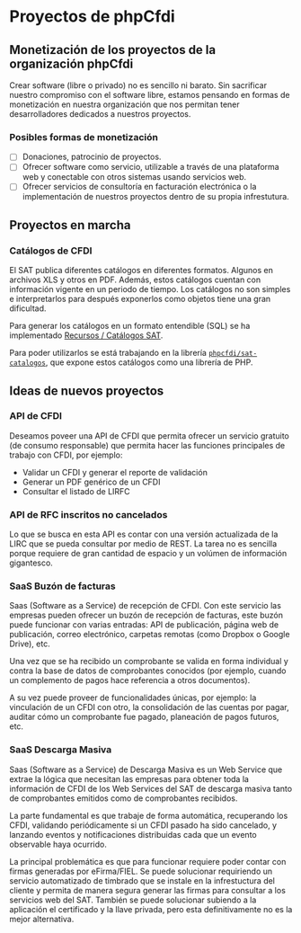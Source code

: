 # Proyectos de phpCfdi

## Monetización de los proyectos de la organización phpCfdi

Crear software (libre o privado) no es sencillo ni barato. Sin sacrificar nuestro compromiso
con el software libre, estamos pensando en formas de monetización en nuestra organización que
nos permitan tener desarrolladores dedicados a nuestros proyectos.

### Posibles formas de monetización

- [ ] Donaciones, patrocinio de proyectos.
- [ ] Ofrecer software como servicio, utilizable a través de una plataforma web y conectable con
  otros sistemas usando servicios web.
- [ ] Ofrecer servicios de consultoría en facturación electrónica o la implementación de nuestros
  proyectos dentro de su propia infrestutura.

## Proyectos en marcha

### Catálogos de CFDI

El SAT publica diferentes catálogos en diferentes formatos. Algunos en archivos XLS y otros en PDF.
Además, estos catálogos cuentan con información vigente en un periodo de tiempo.
Los catálogos no son simples e interpretarlos para después exponerlos como objetos
tiene una gran dificultad.

Para generar los catálogos en un formato entendible (SQL) se ha implementado [Recursos / Catálogos SAT](../recursos/sat-catalogs.md).

Para poder utilizarlos se está trabajando en la librería [`phpcfdi/sat-catalogos`](https://github.com/phpcfdi/sat-catalogos),
que expone estos catálogos como una librería de PHP.

## Ideas de nuevos proyectos

### API de CFDI

Deseamos poveer una API de CFDI que permita ofrecer un servicio gratuito (de consumo responsable)
que permita hacer las funciones principales de trabajo con CFDI, por ejemplo:

- Validar un CFDI y generar el reporte de validación
- Generar un PDF genérico de un CFDI
- Consultar el listado de LIRFC

### API de RFC inscritos no cancelados

Lo que se busca en esta API es contar con una versión actualizada de la LIRC que se pueda
consultar por medio de REST. La tarea no es sencilla porque requiere de gran cantidad de
espacio y un volúmen de información gigantesco.

### SaaS Buzón de facturas

Saas (Software as a Service) de recepción de CFDI. Con este servicio las empresas pueden ofrecer
un buzón de recepción de facturas, este buzón puede funcionar con varias entradas: API de publicación,
página web de publicación, correo electrónico, carpetas remotas (como Dropbox o Google Drive), etc.

Una vez que se ha recibido un comprobante se valida en forma individual y contra la base de datos
de comprobantes conocidos (por ejemplo, cuando un complemento de pagos hace referencia a otros documentos).

A su vez puede proveer de funcionalidades únicas, por ejemplo: la vinculación de un CFDI con otro,
la consolidación de las cuentas por pagar, auditar cómo un comprobante fue pagado, planeación de pagos futuros, etc.

### SaaS Descarga Masiva

Saas (Software as a Service) de Descarga Masiva es un Web Service que extrae la lógica que
necesitan las empresas para obtener toda la información de CFDI de los Web Services del SAT
de descarga masiva tanto de comprobantes emitidos como de comprobantes recibidos.

La parte fundamental es que trabaje de forma automática, recuperando los CFDI, validando
periódicamente si un CFDI pasado ha sido cancelado, y lanzando eventos y notificaciones
distribuidas cada que un evento observable haya ocurrido.

La principal problemática es que para funcionar requiere poder contar con firmas generadas
por eFirma/FIEL. Se puede solucionar requiriendo un servicio automatizado de timbrado que se
instale en la infrestuctura del cliente y permita de manera segura generar las firmas para
consultar a los servicios web del SAT. También se puede solucionar subiendo a la aplicación
el certificado y la llave privada, pero esta definitivamente no es la mejor alternativa.

